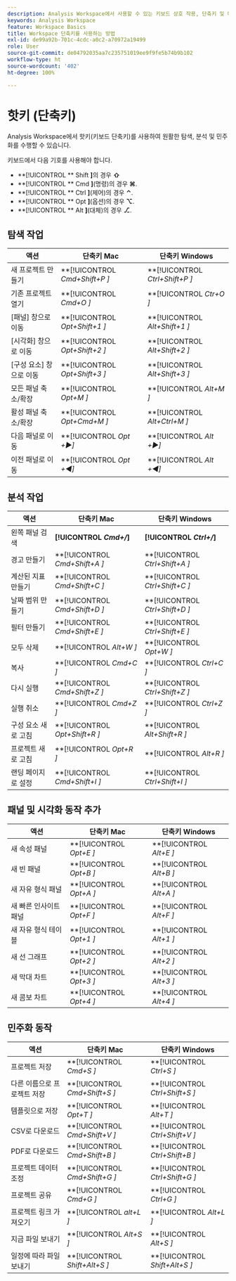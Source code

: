 ```yaml
---
description: Analysis Workspace에서 사용할 수 있는 키보드 상호 작용, 단축키 및 마우스로 수행할 수 있는 동작에 대해 알아봅니다.
keywords: Analysis Workspace
feature: Workspace Basics
title: Workspace 단축키를 사용하는 방법
exl-id: de99a92b-701c-4cdc-a0c2-a70972a19499
role: User
source-git-commit: de04792035aa7c235751019ee9f9fe5b74b9b102
workflow-type: ht
source-wordcount: '402'
ht-degree: 100%

---
```


# 핫키 (단축키)

Analysis Workspace에서 핫키(키보드 단축키)를 사용하여 원활한 탐색, 분석 및 민주화를 수행할 수 있습니다.

키보드에서 다음 기호를 사용해야 합니다.

- **[!UICONTROL ** Shift **]**&#x200B;의 경우 **⇧**
- **[!UICONTROL ** Cmd **]**(명령)의 경우 **⌘**.
- **[!UICONTROL ** Ctrl **]**(제어)의 경우 **⌃**.
- **[!UICONTROL ** Opt **]**(옵션)의 경우 **⌥**.
- **[!UICONTROL ** Alt **]**(대체)의 경우 **⎇**.

## 탐색 작업

| 액션 | 단축키 Mac | 단축키 Windows |
| --- | --- | --- | 
| 새 프로젝트 만들기 | **[!UICONTROL *Cmd+Shift+P *]** | **[!UICONTROL *Ctrl+Shift+P *]** |
| 기존 프로젝트 열기 | **[!UICONTROL *Cmd+O *]** | **[!UICONTROL *Ctr+O *]** |
| [패널] 창으로 이동 | **[!UICONTROL *Opt+Shift+1 *]** | **[!UICONTROL *Alt+Shift+1 *]** |
| [시각화] 창으로 이동 | **[!UICONTROL *Opt+Shift+2 *]** | **[!UICONTROL *Alt+Shift+2 *]** |
| [구성 요소] 창으로 이동 | **[!UICONTROL *Opt+Shift+3 *]** | **[!UICONTROL *Alt+Shift+3 *]** |
| 모든 패널 축소/확장 | **[!UICONTROL *Opt+M *]** | **[!UICONTROL *Alt+M *]** |
| 활성 패널 축소/확장 | **[!UICONTROL *Opt+Cmd+M *]** | **[!UICONTROL *Alt+Ctrl+M *]** |
| 다음 패널로 이동 | **[!UICONTROL *Opt *+▶︎]** | **[!UICONTROL *Alt *+▶︎]** |
| 이전 패널로 이동 | **[!UICONTROL *Opt *+◀︎]** | **[!UICONTROL *Alt *+◀︎]** |

## 분석 작업

| 액션 | 단축키 Mac | 단축키 Windows |
| --- | --- | --- | 
| 왼쪽 패널 검색 | **[!UICONTROL *Cmd+/*]** | **[!UICONTROL *Ctrl+/*]** |
| 경고 만들기 | **[!UICONTROL *Cmd+Shift+A *]** | **[!UICONTROL *Ctrl+Shift+A *]** |
| 계산된 지표 만들기 | **[!UICONTROL *Cmd+Shift+C *]** | **[!UICONTROL *Ctrl+Shift+C *]** |
| 날짜 범위 만들기 | **[!UICONTROL *Cmd+Shift+D *]** | **[!UICONTROL *Ctrl+Shift+D *]** |
| 필터 만들기 | **[!UICONTROL *Cmd+Shift+E *]** | **[!UICONTROL *Ctrl+Shift+E *]** |
| 모두 삭제 | **[!UICONTROL *Alt+W *]** | **[!UICONTROL *Opt+W *]** |
| 복사 | **[!UICONTROL *Cmd+C *]** | **[!UICONTROL *Ctrl+C *]** |
| 다시 실행 | **[!UICONTROL *Cmd+Shift+Z *]** | **[!UICONTROL *Ctrl+Shift+Z *]** |
| 실행 취소 | **[!UICONTROL *Cmd+Z *]** | **[!UICONTROL *Ctrl+Z *]** |
| 구성 요소 새로 고침 | **[!UICONTROL *Opt+Shift+R *]** | **[!UICONTROL *Alt+Shift+R *]** |
| 프로젝트 새로 고침 | **[!UICONTROL *Opt+R *]** | **[!UICONTROL *Alt+R *]** |
| 랜딩 페이지로 설정 | **[!UICONTROL *Cmd+Shift+I *]** | **[!UICONTROL *Ctrl+Shift+I *]** |

## 패널 및 시각화 동작 추가

| 액션 | 단축키 Mac | 단축키 Windows |
| --- | --- | --- | 
| 새 속성 패널 | **[!UICONTROL *Opt+E *]** | **[!UICONTROL *Alt+E *]** |
| 새 빈 패널 | **[!UICONTROL *Opt+B *]** | **[!UICONTROL *Alt+B *]** |
| 새 자유 형식 패널 | **[!UICONTROL *Opt+A *]** | **[!UICONTROL *Alt+A *]** |
| 새 빠른 인사이트 패널 | **[!UICONTROL *Opt+F *]** | **[!UICONTROL *Alt+F *]** |
| 새 자유 형식 테이블 | **[!UICONTROL *Opt+1 *]** | **[!UICONTROL *Alt+1 *]** |
| 새 선 그래프 | **[!UICONTROL *Opt+2 *]** | **[!UICONTROL *Alt+2 *]** |
| 새 막대 차트 | **[!UICONTROL *Opt+3 *]** | **[!UICONTROL *Alt+3 *]** |
| 새 콤보 차트 | **[!UICONTROL *Opt+4 *]** | **[!UICONTROL *Alt+4 *]** |

## 민주화 동작

| 액션 | 단축키 Mac | 단축키 Windows |
| --- | --- | --- | 
| 프로젝트 저장 | **[!UICONTROL *Cmd+S *]** | **[!UICONTROL *Ctrl+S *]** |
| 다른 이름으로 프로젝트 저장 | **[!UICONTROL *Cmd+Shift+S *]** | **[!UICONTROL *Ctrl+Shift+S *]** |
| 템플릿으로 저장 | **[!UICONTROL *Opt+T *]** | **[!UICONTROL *Alt+T *]** |
| CSV로 다운로드 | **[!UICONTROL *Cmd+Shift+V *]** | **[!UICONTROL *Ctrl+Shift+V *]** |
| PDF로 다운로드 | **[!UICONTROL *Cmd+Shift+B *]** | **[!UICONTROL *Ctrl+Shift+B *]** |
| 프로젝트 데이터 조정 | **[!UICONTROL *Cmd+Shift+G *]** | **[!UICONTROL *Ctrl+Shift+G *]** |
| 프로젝트 공유 | **[!UICONTROL *Cmd+G *]** | **[!UICONTROL *Ctrl+G *]** |
| 프로젝트 링크 가져오기 | **[!UICONTROL *alt+L *]** | **[!UICONTROL *Alt+L *]** |
| 지금 파일 보내기 | **[!UICONTROL *Alt+S *]** | **[!UICONTROL *Alt+S *]** |
| 일정에 따라 파일 보내기 | **[!UICONTROL *Shift+Alt+S *]** | **[!UICONTROL *Shift+Alt+S *]** |
